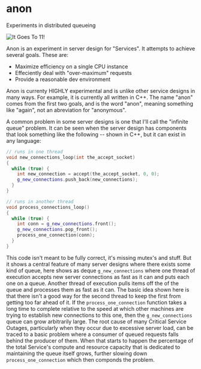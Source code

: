 anon
====

Experiments in distributed queueing

![It Goes To 11!](http://beerpulse.com/wp-content/uploads/2011/08/BellsGoesTo11Front.png?raw=true)

Anon is an experiment in server design for "Services".  It attempts to achieve
several goals.  These are:

* Maximize efficiency on a single CPU instance
* Effeciently deal with "over-maximum" requests
* Provide a reasonable dev environment

Anon is currenty HIGHLY experimental and is unlike other service designs in many
ways.  For example, it is currently all written in C++.  The name "anon" comes
from the first two goals, and is the word "anon", meaning something like "again",
not an abreviation for "anonymous".

A common problem in some server designs is one that I'll call the "infinite queue"
problem.  It can be seen when the server design has components that look something
like the following -- shown in C++, but it can exist in any language:

```C++
// runs in one thread
void new_connections_loop(int the_accept_socket)
{
  while (true) {
    int new_connection = accept(the_accept_socket, 0, 0);
    g_new_connections.push_back(new_connections);
  }
}

// runs in another thread
void process_connections_loop()
{
  while (true) {
    int conn = g_new_connections.front();
    g_new_connections.pop_front();
    process_one_connection(conn);
  }
}
```

This code isn't meant to be fully correct, it's missing mutex's and stuff.
But it shows a central feature of many server designs where there exists
some kind of queue, here shows as deque `g_new_connections` where one thread
of execution accepts new server connections as fast as it can and puts each
one on a queue.  Another thread of execution pulls items off the of the queue
and processes them as fast as it can.  The basic idea shown here is that there
isn't a good way for the second thread to keep the first from getting too far
ahead of it.  If the `process_one_connection` function takes a long time to
complete relative to the speed at which other machines are trying to establish
new connections to this one, then the `g_new_connections` queue can grow
arbitrarily large.  The root cause of many Critical Service Outages, particularly
when they occur due to excessive server load, can be traced to a basic problem
where a consumer of queued requests falls behind the producer of them.  When
that starts to happen the percentage of the total Service's compute and resource
capacity that is dedicated to maintaining the queue itself grows, further
slowing down `process_one_connection` which then componds the problem.
    

